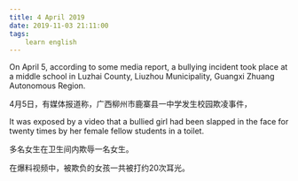 ```yaml
---
title: 4 April 2019
date: 2019-11-03 21:11:00
tags:
    learn english
---
```

On April 5, according to some media report, a
bullying incident took place at a middle school in Luzhai County, Liuzhou Municipality,
Guangxi Zhuang Autonomous Region. 

4月5日，有媒体报道称，广西柳州市鹿寨县一中学发生校园欺凌事件，

It was exposed by a video that a bullied girl
had been slapped in the face for twenty times by her female fellow students in
a toilet. 

多名女生在卫生间内欺辱一名女生。

在爆料视频中，被欺负的女孩一共被打约20次耳光。